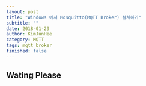 ```yaml
---
layout: post
title: "Windows 에서 Mosquitto(MQTT Broker) 설치하기"
subtitle: ""
date: 2018-01-29
author: KimJunHee
category: MQTT
tags: mqtt broker
finished: false
---
```


## Wating Please
